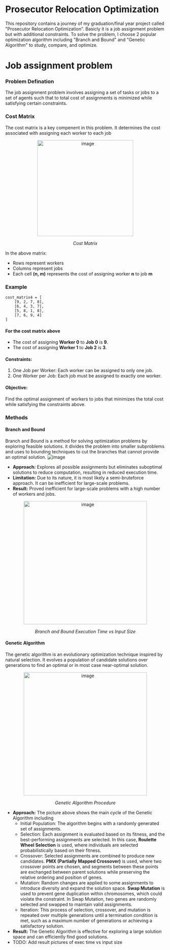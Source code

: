 # Prosecutor Relocation Optimization
This repository contains a journey of my graduation/final year project called "Prosecutor Relocation Optimization".
Basicly it is a job assignment problem but with additional constraints. 
To solve the problem, I choose 2 popular optimization algorithm including "Branch and Bound" and "Genetic Algorithm" to study, compare, and optimize.

# Job assignment problem
### Problem Defination
The job assignment problem involves assigning a set of tasks or jobs to a set of agents such that to total cost of assignments is minimized while satisfying certain constraints. 
### Cost Matrix
The cost matrix is a key compenent in this problem. It determines the cost associated with assigning each worker to each job

<p align="center">
  <img width="302" alt="image" src="https://github.com/user-attachments/assets/a84d9ba4-fc00-40a1-bfc7-08ae1f0a2740">
</p>
<p align="center">
	<em>Cost Matrix</em>
</p>

In the above matrix:
- Rows represent workers
- Columns represent jobs
- Each cell **(n, m)** represents the cost of assigning worker **n** to job **m**

### Example
```
cost_matrix4 = [
    [9, 2, 7, 8], 
    [6, 4, 3, 7], 
    [5, 8, 1, 8], 
    [7, 6, 9, 4]  
]
```
#### For the cost matrix above
- The cost of assigning **Worker 0** to **Job 0** is **9**.
- The cost of assigning **Worker 1** to **Job 2** is **3**.

#### Constraints:
1. One Job per Worker: Each worker can be assigned to only one job.
2. One Worker per Job: Each job must be assigned to exactly one worker.
#### Objective: 
Find the optimal assignment of workers to jobs that minimizes the total cost while satisfying the constraints above.


### Methods
#### Branch and Bound
Branch and Bound is a method for solving optimization problems by exploring feasible solutions. it divides the problem into smaller subproblems and uses to bounding techniques to cut the branches that cannot provide an optimal solution.
![image](https://github.com/user-attachments/assets/1d7454f7-b55b-4519-92b9-5d9d37fcd24b)
- **Approach:** Explores all possible assignments but eliminates suboptimal solutions to reduce computation, resulting in reduced execution time.
- **Limitation:** Due to its nature, it is most likely a semi-bruteforce approach. It can be inefficient for large-scale problems.
- **Result:** Proved inefficient for large-scale problems with a high number of workers and jobs.
<p align='center'>
  <img width="388" alt="image" src="https://github.com/user-attachments/assets/95634c7c-5902-4837-b436-95f7984e4acf">
</p>
<p align="center">
	<em>Branch and Bound Execution Time vs Input Size</em>
</p>



#### Genetic Algorithm
The genetic algorithm is an evolutionary optimization technique inspired by natural selection. It evolves a population of candidate solutions over generations to find an optimal or in most case near-optimal solution.
<p align='center'>
  <img width="388" alt="image" src="https://github.com/user-attachments/assets/b2ed2744-a450-40f8-b5e8-60b57db575c4">
</p>
<p align="center">
	<em>Genetic Algorithm Procedure</em>
</p>

- **Approach:** The picture above shows the main cycle of the Genetic Algorithm including 
  - Initial Population: The algorithm begins with a randomly generated set of assignments.
  - Selection: Each assignment is evaluated based on its fitness, and the best-performing assignments are selected. In this case, **Roulette Wheel Selection** is used, where individuals are selected probabilistically based on their fitness.
  - Crossover: Selected assignments are combined to produce new candidates. **PMX (Partially Mapped Crossover)** is used, where two crossover points are chosen, and segments between these points are exchanged between parent solutions while preserving the relative ordering and position of genes.
  - Mutation: Random changes are applied to some assignments to introduce diversity and expand the solution space. **Swap Mutation** is used to prevent gene duplication within chromosomes, which could violate the constraint. In Swap Mutation, two genes are randomly selected and swapped to maintain valid assignments.
  - Iteration: This process of selection, crossover, and mutation is repeated over multiple generations until a termination condition is met, such as a maximum number of generations or achieving a satisfactory solution.
- **Result:** The Genetic Algorithm is effective for exploring a large solution space and can efficiently find good solutions. 
-  TODO: Add result pictures of exec time vs input size
